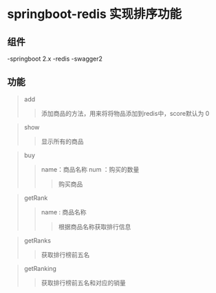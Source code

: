 # springboot-redis 实现排序功能
## 组件
  -springboot 2.x
  -redis
  -swagger2
## 功能
  > add
  >> 添加商品的方法，用来将将物品添加到redis中，score默认为 0
  
  > show
  >> 显示所有的商品
  
  > buy
  >> name：商品名称    num ：购买的数量
  >>> 购买商品
  
  > getRank
  >> name : 商品名称
  >>> 根据商品名称获取排行信息
  
  > getRanks
  >> 获取排行榜前五名
  
  > getRanking
  >> 获取排行榜前五名和对应的销量

